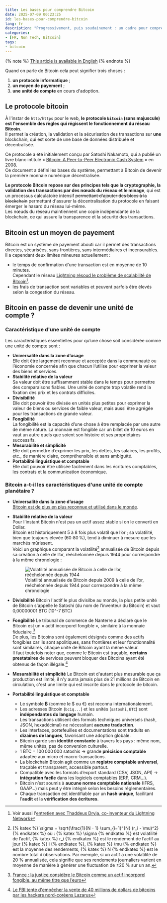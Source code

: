 ```yaml
---
title: Les bases pour comprendre Bitcoin
date: 2025-07-09 00:23:25
id: les-bases-pour-comprendre-bitcoin
lang: fr
description: "Progressivement, puis soudainement : un cadre pour comprendre le bitcoin comme argent."
categories:
- [FR, Non Tech, Bitcoin]
tags:
- bitcoin
---
```


{% note %}
[This article is available in English](/en/the-basics-for-understanding-bitcoin/)
{% endnote %}

Quand on parle de Bitcoin cela peut signifier trois choses :

1. **un protocole informatique** ;
1. **un moyen de payement** ;
1. **une unité de compte** en cours d'adoption.

## Le protocole bitcoin

À l'instar de `http/https` pour le web, **le protocole `bitcoin` (sans majuscule)
est l'ensemble des règles qui régissent le fonctionnement du réseau Bitcoin**.  
Il permet la création, la validation et la sécurisation des transactions sur **une** blockchain, qui est
sorte de une base de données distribuée et décentralisée.

Ce protocole a été initialement conçu par Satoshi Nakamoto, qui a publié un livre blanc intitulé
« [Bitcoin: A Peer-to-Peer Electronic Cash System](https://bitcoin.org/bitcoin.pdf) » en 2008.  
Ce document a défini les bases du système, permettant à Bitcoin de devenir la première monnaie
numérique décentralisée.

**Le protocole Bitcoin repose sur des principes tels que la cryptographie, la validation des
transactions par des nœuds du réseau et le minage**, qui est un processus calculatoire intensif
~~permettant d'ajouter des blocs à la blockchain~~ permettant d'assurer la décentralisation du
protocole en faisant émerger le hasard du réseau lui-même.  
Les nœuds du réseau maintiennent une copie indépendante de la blockchain, ce qui assure la
transparence et la sécurité des transactions.

## Bitcoin est un moyen de payement

Bitcoin est un système de payement abouti car il permet des transactions directes, sécurisées,
sans frontières, sans intermédiaires et incensurables.  
Il a cependant deux limites mineures actuellement :
- le temps de confirmation d'une transaction est en moyenne de 10 minutes.  
  Cependant le réseau [Lightning résoud le problème de scalabilité de Bitcoin](https://fr.wikipedia.org/wiki/Lightning_(r%C3%A9seau))[^1].
- les frais de transaction sont variables et peuvent parfois être élevés selon la congestion du réseau.

## Bitcoin en passe de devenir une unité de compte ?

### Caractéristique d'une unité de compte

Les caractéristiques essentielles pour qu’une chose soit considérée comme une unité de compte sont :
- **Universalité dans la zone d’usage**  
  Elle doit être largement reconnue et acceptée dans la communauté ou l’économie concernée afin que
  chacun l’utilise pour exprimer la valeur des biens et services.
- **Stabilité relative de la valeur**  
  Sa valeur doit être suffisamment stable dans le temps pour permettre des comparaisons fiables. Une
  unité de compte trop volatile rend la fixation des prix et les contrats difficiles.
- **Divisibilité**  
  Elle doit pouvoir être divisée en unités plus petites pour exprimer la valeur de biens ou services
  de faible valeur, mais aussi être agrégée pour les transactions de grande valeur.
- **Fongibilité**  
  La fongibilité est la capacité d’une chose à être remplacée par une autre de même nature. La
  monnaie est fongible car un billet de 10 euros en vaut un autre quels que soient son histoire et
  ses propriétaires successifs.
- **Mesurabilité et simplicité**  
  Elle doit permettre d’exprimer les prix, les dettes, les salaires, les profits, etc., de manière
  claire, compréhensible et sans ambiguïté.
- **Portabilité linguistique et comptable**  
  Elle doit pouvoir être utilisée facilement dans les écritures comptables, les contrats et la
  communication économique.

### Bitcoin a-t-il les caractéristiques d'une unité de compte planétaire ?

- **Universalité dans la zone d’usage**  
  [Bitcoin est de plus en plus reconnue et utilisé dans le monde](/fr/reconnaissance-et-acceptation-croissantes-de-bitcoin-dans-le-monde/).
- **Stabilité relative de la valeur**  
  Pour l'instant Bitcoin n'est pas un actif assez stable si on le converti en Dollar.  
  Bitcoin est historiquement 5 à 8 fois plus volatil que l’or ; sa volatilité, bien que toujours
  élevée (60‑80 %), tend à diminuer à mesure que les marchés mûrissent.  
  Voici un graphique comparant la volatilité[^2] annualisée de Bitcoin depuis sa création à celle de
  l’or, rééchelonnée depuis 1944 pour correspondre à la même chronologie :
  <figure>
  <img src="/media/les-bases-pour-comprendre-bitcoin/volatilite_bitcoin_vs_or.webp" alt="Volatilité annualisée de Bitcoin à celle de l’or, rééchelonnée depuis 1944" />
  <figcaption style="margin-top: 0px">
  <span>Volatilité annualisée de Bitcoin depuis 2009 à celle de l’or, rééchelonnée depuis 1944 pour correspondre à la même chronologie</span>
  </figcaption>
  </figure>

- **Divisibilité**
  Bitcoin l'actif le plus divisilbe au monde, la plus petite unité de Bitcoin s'appelle le Satoshi (du nom de l'inventeur du Bitcoin) et vaut 0,00000001 BTC (10^-7 BTC)
- **Fongibilité**
  Le tribunal de commerce de Nanterre a déclaré que le Bitcoin est un « actif incorporel fongible », similaire à la monnaie fiduciaire.[^3]  
  De plus, les Bitcoins sont également désignés comme des actifs fongibles car ils sont apolitiques,
  sans frontières et leur fonctionnalité sont similaires, chaque unité de Bitcoin ayant la même
  valeur.  
  Il faut toutefois noter que, comme le Bitcoin est traçable, **certains prestataires** de services
  peuvent bloquer des Bitcoins ayant été obtenus de façon illégale.[^4]
- **Mesurabilité et simplicité**
  Le Bitcoin est d'autant plus mesurable que ça production est limité, il n'y aurra jamais plus de
  21 millions de Bitcoin en circulation, c'est une limite qui est inscrite dans le protocole de bitcoin.
- **Portabilité linguistique et comptable**
  - Le symbole **₿** (comme le \$ ou €) est reconnu internationalement.
  - Les adresses Bitcoin (`bc1q...`) et les unités (`satoshi`, `BTC`) sont **indépendantes du langage** humain.
  - Les transactions utilisent des formats techniques universels (hash, JSON, hexadécimal) ne nécessitant **aucune traduction**.
  - Les interfaces, portefeuilles et documentations sont traduits en **dizaines de langues**, favorisant une adoption globale.
  - Bitcoin garde son **identité constante** à travers les pays : même nom, même unités, pas de conversion culturelle.
  - 1 BTC = 100 000 000 satoshis → grande **précision comptable** adaptée aux micro et macro-transactions.
  - La blockchain Bitcoin agit comme un **registre comptable universel**, traçable et transparent, accessible partout.
  - Compatible avec les formats d’export standard (CSV, JSON, API) → **intégration facile** dans les logiciels comptables (ERP, CRM...).
  - Bitcoin n’est soumis à **aucune norme comptable nationale** (IFRS, GAAP…) mais peut y être intégré selon les besoins réglementaires.
  - Chaque transaction est identifiable par un **hash unique**, facilitant l’**audit** et la **vérification des écritures**.

[^1]: Voir aussi l'[entretien avec Thaddeus Dryja, co-inventeur du Lightning Network](https://bitcoin.fr/entretien-avec-thaddeus-dryja-co-inventeur-du-lightning-network/)
[^2]: {% katex %} \sigma = \sqrt{\frac{1}{N - 1} \sum_{i=1}^{N} (r_i - \mu)^2} {% endkatex %} où : {% katex %} \sigma {% endkatex %} est volatilité de l’actif, {% katex %} r_i {% endkatex %} est le rendement de l’actif au jour {% katex %} i {% endkatex %}, {% katex %} \mu {% endkatex %} est la moyenne des rendements, {% katex %} N {% endkatex %} est le nombre total d’observations. Par exemple, si un actif a une volatilité de 20 % annualisée, cela signifie que ses rendements journaliers varient en moyenne de manière à générer une fluctuation de ±20 % sur un an.
[^3]: [France : la justice considère le Bitcoin comme un actif incorporel fongible, au même titre que l’euro](https://cryptoast.fr/france-la-justice-considere-le-bitcoin-comme-un-actif-incorporel-fongible-au-meme-titre-que-leuro/)
[^4]: [Le FBI tente d'empêcher la vente de 40 millions de dollars de bitcoins par les hackers nord-coréens Lazarus](https://www.usine-digitale.fr/article/le-fbi-tente-d-empecher-la-vente-de-40-millions-de-dollars-de-bitcoins-par-les-hackers-nord-coreens-lazarus.N2162692)

